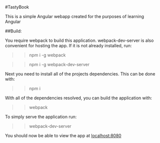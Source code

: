 #TastyBook

This is a simple Angular webapp created for the purposes of learning Angular

##Build:

You require webpack to build this application.  webpack-dev-server is also convenient for hosting the app.
If it is not already installed, run:

>> npm i -g webpack

>> npm i -g webpack-dev-server

Next you need to install all of the projects dependencies.  This can be done with:

>> npm i

With all of the dependencies resolved, you can build the application with:

>> webpack

To simply serve the application run:

>> webpack-dev-server

You should now be able to view the app at [localhost:8080](localhost:8080)